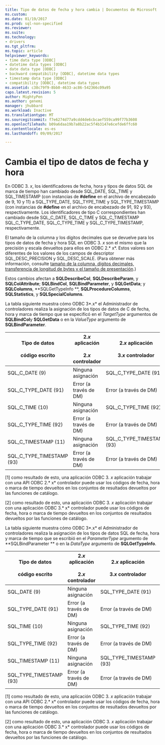 ```yaml
---
title: Tipo de datos de fecha y hora cambia | Documentos de Microsoft
ms.custom: 
ms.date: 01/19/2017
ms.prod: sql-non-specified
ms.reviewer: 
ms.suite: 
ms.technology:
- drivers
ms.tgt_pltfrm: 
ms.topic: article
helpviewer_keywords:
- time data type [ODBC]
- datetime data types [ODBC]
- date data type [ODBC]
- backward compatibility [ODBC], datetime data types
- timestamp data type [ODBC]
- compatibility [ODBC], datetime data types
ms.assetid: c38c79f9-8bb0-4633-ac86-542366c09a95
caps.latest.revision: 5
author: MightyPen
ms.author: genemi
manager: jhubbard
ms.workload: Inactive
ms.translationtype: MT
ms.sourcegitcommit: f7e6274d77a9cdd4de6cbcaef559ca99f77b3608
ms.openlocfilehash: b09a6daa19b7a8b22ac5f4b3147e6cefde6ffc60
ms.contentlocale: es-es
ms.lasthandoff: 09/09/2017

---
```

# <a name="datetime-data-type-changes"></a>Cambia el tipo de datos de fecha y hora
En ODBC 3. *x*, los identificadores de fecha, hora y tipos de datos SQL de marca de tiempo han cambiado desde SQL_DATE, SQL_TIME y SQL_TIMESTAMP (con instancias de **#define** en el archivo de encabezado de 9, 10 y 11) a SQL_TYPE_DATE, SQL_TYPE_TIME y SQL_TYPE_TIMESTAMP (con instancias de **#define** en el archivo de encabezado de 91, 92 y 93), respectivamente. Los identificadores de tipo C correspondientes han cambiado desde SQL_C_DATE, SQL_C_TIME y SQL_C_TIMESTAMP SQL_C_TYPE_DATE, SQL_C_TYPE_TIME y SQL_C_TYPE_TIMESTAMP, respectivamente.  
  
 El tamaño de la columna y los dígitos decimales que se devuelve para los tipos de datos de fecha y hora SQL en ODBC 3. *x* son el mismo que la precisión y escala devueltos para ellos en ODBC 2.* x*. Estos valores son diferentes de los valores de los campos de descriptor SQL_DESC_PRECISION y SQL_DESC_SCALE. (Para obtener más información, consulte [tamaño de la columna, dígitos decimales, transferencia de longitud de bytes y el tamaño de presentación](../../../odbc/reference/appendixes/column-size-decimal-digits-transfer-octet-length-and-display-size.md).)  
  
 Estos cambios afectan a **SQLDescribeCol**, **SQLDescribeParam**, y **SQLColAttribute**; **SQLBindCol**, **SQLBindParameter**, y **SQLGetData**; y **SQLColumns**, **SQLGetTypeInfo **, **SQLProcedureColumns**, **SQLStatistics**, y **SQLSpecialColumns**.  
  
 La tabla siguiente muestra cómo ODBC 3*.x* el Administrador de controladores realiza la asignación de los tipos de datos de C de fecha, hora y marca de tiempo que se especificó en el *TargetType* argumentos de **SQLBindCol**y **SQLGetData** o en la *ValueType* argumento de **SQLBindParameter**.  
  
|Tipo de datos<br /><br /> código escrito|2.*x* aplicación<br /><br /> 2.*x* controlador|2.*x* aplicación<br /><br /> 3.*x* controlador|3.*x* aplicación<br /><br /> 2.*x* controlador|3.*x* aplicación<br /><br /> 3.*x* controlador|  
|--------------------------------|-----------------------------------|-----------------------------------|-----------------------------------|-----------------------------------|  
|SQL_C_DATE (9)|Ninguna asignación|SQL_C_TYPE_DATE (91)|Ninguna asignación [1]|SQL_C_TYPE_DATE (91)|  
|SQL_C_TYPE_DATE (91)|Error (a través de DM)|Error (a través de DM)|SQL_C_DATE (9)|Ninguna asignación [2]|  
|SQL_C_TIME (10)|Ninguna asignación|SQL_C_TYPE_TIME (92)|Ninguna asignación [1]|SQL_C_TYPE_TIME (92)|  
|SQL_C_TYPE_TIME (92)|Error (a través de DM)|Error (a través de DM)|SQL_C_TIME (10)|Ninguna asignación [2]|  
|SQL_C_TIMESTAMP (11)|Ninguna asignación|SQL_C_TYPE_TIMESTAMP (93)|Ninguna asignación [1]|SQL_C_TYPE_TIMESTAMP (93)|  
|SQL_C_TYPE_TIMESTAMP (93)|Error (a través de DM)|Error (a través de DM)|SQL_C_TIMESTAMP (11)|Ninguna asignación [2]|  
  
 [1] como resultado de esto, una aplicación ODBC 3. *x* aplicación trabajar con una API ODBC 2.* x* controlador puede usar los códigos de fecha, hora o marca de tiempo devueltos en los conjuntos de resultados devueltos por las funciones de catálogo.  
  
 [2] como resultado de esto, una aplicación ODBC 3. *x* aplicación trabajar con una aplicación ODBC 3.* x* controlador puede usar los códigos de fecha, hora o marca de tiempo devueltos en los conjuntos de resultados devueltos por las funciones de catálogo.  
  
 La tabla siguiente muestra cómo ODBC 3*.x* el Administrador de controladores realiza la asignación de los tipos de datos SQL de fecha, hora y marca de tiempo que se escribió en el *ParameterType* argumento de **SQLBindParameter ** o en la *DataType* argumento de **SQLGetTypeInfo**.  
  
|Tipo de datos<br /><br /> código escrito|2.*x* aplicación<br /><br /> 2.*x* controlador|2.*x* aplicación<br /><br /> 3.*x* controlador|3.*x* aplicación<br /><br /> 2.*x* controlador|3.*x* aplicación<br /><br /> 3.*x* controlador|  
|--------------------------------|-----------------------------------|-----------------------------------|-----------------------------------|-----------------------------------|  
|SQL_DATE (9)|Ninguna asignación|SQL_TYPE_DATE (91)|Ninguna asignación [1]|SQL_TYPE_DATE (91)|  
|SQL_TYPE_DATE (91)|Error (a través de DM)|Error (a través de DM)|SQL_DATE (9)|Ninguna asignación [2]|  
|SQL_TIME (10)|Ninguna asignación|SQL_TYPE_TIME (92)|Ninguna asignación [1]|SQL_TYPE_TIME (92)|  
|SQL_TYPE_TIME (92)|Error (a través de DM)|Error (a través de DM)|SQL_TIME (10)|Ninguna asignación [2]|  
|SQL_TIMESTAMP (11)|Ninguna asignación|SQL_TYPE_TIMESTAMP (93)|Ninguna asignación [1]|SQL_TYPE_TIMESTAMP (93)|  
|SQL_TYPE_TIMESTAMP (93)|Error (a través de DM)|Error (a través de DM)|SQL_TIMESTAMP (11)|Ninguna asignación [2]|  
  
 [1] como resultado de esto, una aplicación ODBC 3. *x* aplicación trabajar con una API ODBC 2.* x* controlador puede usar los códigos de fecha, hora o marca de tiempo devueltos en los conjuntos de resultados devueltos por las funciones de catálogo.  
  
 [2] como resultado de esto, una aplicación ODBC 3. *x* aplicación trabajar con una aplicación ODBC 3.* x* controlador puede usar los códigos de fecha, hora o marca de tiempo devueltos en los conjuntos de resultados devueltos por las funciones de catálogo.

